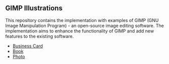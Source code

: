 ## GIMP Illustrations

This repository contains the implementation with examples of GIMP (GNU Image Manipulation Program) - an open-source image editing software. The implementation aims to enhance the functionality of GIMP and add new features to the existing software.

* [Business Card](https://github.com/nikunjpansari/GIMP-Implementation/blob/main/businesscard.xcf)
* [Book](https://github.com/nikunjpansari/GIMP-Implementation/blob/main/BOOK.xcf)
* [Photo](https://github.com/nikunjpansari/GIMP-Implementation/blob/main/photo.xcf) 
